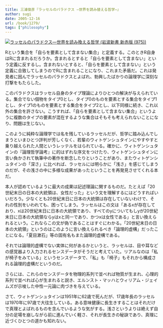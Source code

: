 ```yaml
---
title: 三浦俊彦『ラッセルのパラドクス ―世界を読み替える哲学―』
author: sugi
date: 2005-12-16
url: /book/1279/
tags: ["philosophy"]
---
```

<a href="http://www.amazon.co.jp/exec/obidos/ASIN/4004309751/chezsugi-22/ref=nosim/" name="amazletlink" target="_blank"><img src="http://i1.wp.com/ec2.images-amazon.com/images/I/41FTY2MXNFL.SL160.jpg?w=660" alt="ラッセルのパラドクス―世界を読み換える哲学 (岩波新書 新赤版 (975))" class="alignleft" data-recalc-dims="1" /></a>

Rという集合を「自らを要素として含まない集合」と定義する。このときR自身はRに含まれるだろうか。含まれるとすると「自らを要素として含まない」という定義に反するし。含まれないとすると、「自らを要素として含まない」という定義に合致してしまうのでRに含まれることになり、これまた矛盾だ。これは発見者に因んでラッセルのパラドクスとよばれ、勃興したばかりの論理学に深刻な打撃をもたらした。

このパラドクスはラッセル自身のタイプ理論によりひとつの解決が与えられている。集合でない個物をタイプ0とし、タイプ0のものを要素とする集合をタイプ1とし、タイプ1のものを要素とする集合をタイプ2とし、以下同様に続き、これ以外の集合を許さない。こうすれば、「自らを要素として含まない集合」というように複数のタイプの要素が混在するような集合はそもそも考えられないことになり、問題は生じない。

このように純粋な論理学では名を残しているラッセルだが、哲学に踏み込んでしまうといまひとつ評判が芳しくなく、若輩のウィトゲンシュタインにやすやすと乗り越えられた人間というレッテルをはられている。確かに、ウィトゲンシュタインの『論理哲学論考』に的はずれな序文をつけたり、ウィトゲンシュタインに言い負かされて執筆中の著作を断念したりということがあり、またウィトゲンシュタインの「深さ」に比べれば、ラッセルには明らかに「浅さ」を感じてしまうのだが、その浅さの中に多様な成果があったということを再発見させてくれる本だ。

本人が認めているように最大の成果は記述理論に関するものだ。たとえば「20世紀末日の日本の大統領は、女性だった」という文を理解するにはどうすればいいだろう。少なくとも20世紀末日に日本の大統領は存在していないわけで、それの性別をいわれても、困ってしまう。ラッセルはこの文は「あるxが存在しており、xは20世紀末日に日本の大統領であり、すべてのyについてもしyが20世紀末日に日本の大統領ならyはxと同一であり、かつxは女性である」と言い換えられるという。これならこの文が偽であることはすぐにわかる。「20世紀末日の日本の大統領」というのはこのように言い換えられるべき「論理的虚構」だったことになる。「夏目漱石」等の固有名もまた論理的虚構である。

それでは論理的虚構でない実体に何があるかというと、ラッセルは、目や耳などの感覚器より入力されるセンスデータがそうだと考えていた。リアルなのは「私が椅子をみている」というセンスデータで、「私」も「椅子」もそれから構成される論理的虚構だというのだ。

さらには、これらのセンスデータを物理的系列で並べれば物質が生まれ、心理的系列で並べれば心が生まれると説き、エルンスト・マッハとウィリアム・ジェイムズが示唆した中性一元論に肉づきを与えている。

さて、ウィトゲンシュタインは1951年に62歳で死んだが、17歳年長のラッセルは1970年に97歳で大往生している。ある意味健康に長生きすることはそれだけで真理とよばれるものを含んでいるような気がする。浅さというよりは絶えず自分の足場を崩しながら前に進んでいく軽さ、それが長生きの秘訣であり、真理に近づくひとつの道かも知れない。
